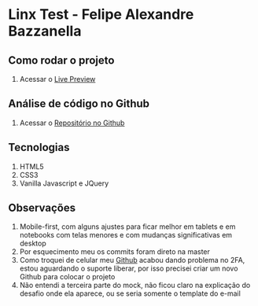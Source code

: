 # Linx Test - Felipe Alexandre Bazzanella


## Como rodar o projeto
1. Acessar o [Live Preview](https://linx-test.vercel.app/)

## Análise de código no Github
1. Acessar o [Repositório no Github](https://github.com/garrafinhacocacola/linx-test)

## Tecnologias
1. HTML5
2. CSS3
3. Vanilla Javascript e JQuery

## Observações
1. Mobile-first, com alguns ajustes para ficar melhor em tablets e em notebooks com telas menores e com mudanças significativas em desktop
2. Por esquecimento meu os commits foram direto na master
3. Como troquei de celular meu [Github](https://github.com/felipebazza) acabou dando problema no 2FA, estou aguardando o suporte liberar, por isso precisei criar um novo Github para colocar o projeto
4. Não entendi a terceira parte do mock, não ficou claro na explicação do desafio onde ela aparece, ou se seria somente o template do e-mail
